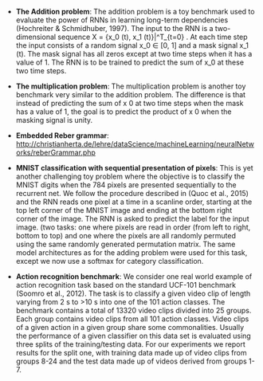 - **The Addition problem**: 
The addition problem is a toy benchmark used to evaluate the power of RNNs in learning long-term dependencies (Hochreiter & Schmidhuber, 1997). The input to the RNN is a two-dimensional sequence X = \{x_0 (t), x_1 (t)\}|^T_{t=0} . At each time step the input consists of a random signal x_0 ∈ [0, 1] and a mask signal x_1 (t). The mask signal has all zeros except at two time steps when it has a value of 1. The RNN is to be trained to predict the sum of x_0 at these two time steps.
- **The multiplication problem**:
The multiplication problem is another toy benchmark very similar to the addition problem. The difference is that instead of predicting the sum of x 0 at two time steps when the mask has a value of 1, the goal is to predict the product of x 0 when the masking signal is unity.
- **Embedded Reber grammar**:
http://christianherta.de/lehre/dataScience/machineLearning/neuralNetworks/reberGrammar.php

- **MNIST classification with sequential presentation of pixels**:
This is yet another challenging toy problem where the objective is to classify the MNIST digits when the 784 pixels are presented sequentially to the recurrent net. We follow the procedure described in (Quoc et al., 2015) and the RNN reads one pixel at a time in a scanline order, starting at the top left corner of the MNIST image and ending at the bottom right corner of the image. The RNN is asked to predict the label for the input image.
(two tasks: one where pixels are read in order (from left to right, bottom to top) and one where the pixels are all randomly
permuted using the same randomly generated permutation matrix. The same model architectures as for the adding problem were used for this task, except we now use a softmax for category classification.
- **Action recognition benchmark**:
We consider one real world example of action recognition task based on the standard UCF-101 benchmark (Soomro et al., 2012). The task is to classify a given video clip of length varying from 2 s to >10 s into one of the 101 action classes. The benchmark contains a total of 13320 video clips divided into 25 groups. Each group contains video clips from all 101 action classes. Video clips of a given action in a given group share some commonalities. Usually the performance of a given classifier on this data set is evaluated using three splits of the training/testing data. For our experiments we report results for the split one, with training data made up of video clips from groups 8-24 and the test data made up of videos derived from groups 1-7.
